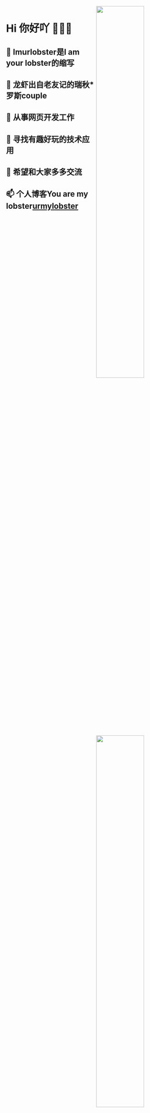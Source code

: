 


<img align="right" width="51%" src="https://github-readme-stats.vercel.app/api?username=imurlobster&show_icons=true&title_color=eb1f6a&icon_color=999&text_color=999999&bg_color=0,27282200,0000000F&hide_border=true&count_private=true&hide_title=true" />

<img align="right" width="51%" src="https://github-readme-stats.vercel.app/api/top-langs/?username=imurlobster&hide=html,jupyter%20notebook,css&layout=compact&text_size=14&title_color=eb1f6a&icon_color=e28905&text_color=999999&bg_color=0,27282200,0000000F&hide_border=true">


# Hi 你好吖 👋👋👋

💞️ Imurlobster是I am your lobster的缩写
-
🦞 龙虾出自老友记的瑞秋*罗斯couple
-
💼 从事网页开发工作
-
🔭 寻找有趣好玩的技术应用
-
👀 希望和大家多多交流
-
📫 个人博客You are my lobster[urmylobster](https://urmylobster.com)
-


